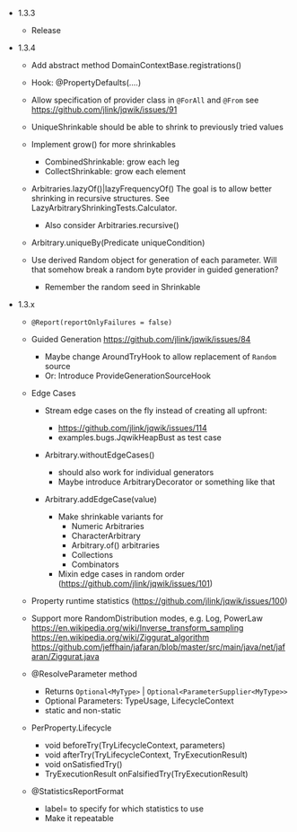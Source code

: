 - 1.3.3

    - Release

- 1.3.4

    - Add abstract method DomainContextBase.registrations()
    
    - Hook: @PropertyDefaults(....)

    - Allow specification of provider class in `@ForAll` and `@From`
      see https://github.com/jlink/jqwik/issues/91

    - UniqueShrinkable should be able to shrink to previously tried values

    - Implement grow() for more shrinkables
        - CombinedShrinkable: grow each leg
        - CollectShrinkable: grow each element

    - Arbitraries.lazyOf()|lazyFrequencyOf()
      The goal is to allow better shrinking in recursive structures.
      See LazyArbitraryShrinkingTests.Calculator.        

        - Also consider Arbitraries.recursive()
        
    - Arbitrary.uniqueBy(Predicate<T> uniqueCondition)
    
    - Use derived Random object for generation of each parameter.
      Will that somehow break a random byte provider in guided generation?
      - Remember the random seed in Shrinkable

- 1.3.x

    - `@Report(reportOnlyFailures = false)`

    - Guided Generation
      https://github.com/jlink/jqwik/issues/84
      - Maybe change AroundTryHook to allow replacement of `Random` source
      - Or: Introduce ProvideGenerationSourceHook
      
    - Edge Cases
        - Stream edge cases on the fly instead of creating all upfront:
           - https://github.com/jlink/jqwik/issues/114
           - examples.bugs.JqwikHeapBust as test case
    
        - Arbitrary.withoutEdgeCases() 
            - should also work for individual generators
            - Maybe introduce ArbitraryDecorator or something like that
        
        - Arbitrary.addEdgeCase(value) 
            - Make shrinkable variants for
                - Numeric Arbitraries
                - CharacterArbitrary
                - Arbitrary.of() arbitraries
                - Collections
                - Combinators
            - Mixin edge cases in random order (https://github.com/jlink/jqwik/issues/101)

    - Property runtime statistics (https://github.com/jlink/jqwik/issues/100)

    - Support more RandomDistribution modes, e.g. Log, PowerLaw
        https://en.wikipedia.org/wiki/Inverse_transform_sampling
        https://en.wikipedia.org/wiki/Ziggurat_algorithm
        https://github.com/jeffhain/jafaran/blob/master/src/main/java/net/jafaran/Ziggurat.java

    - @ResolveParameter method
        - Returns `Optional<MyType>` | `Optional<ParameterSupplier<MyType>>`
        - Optional Parameters: TypeUsage, LifecycleContext
        - static and non-static

    - PerProperty.Lifecycle
        - void beforeTry(TryLifecycleContext, parameters)
        - void afterTry(TryLifecycleContext, TryExecutionResult)
        - void onSatisfiedTry()
        - TryExecutionResult onFalsifiedTry(TryExecutionResult)

    - @StatisticsReportFormat
        - label=<statistics label> to specify for which statistics to use
        - Make it repeatable
